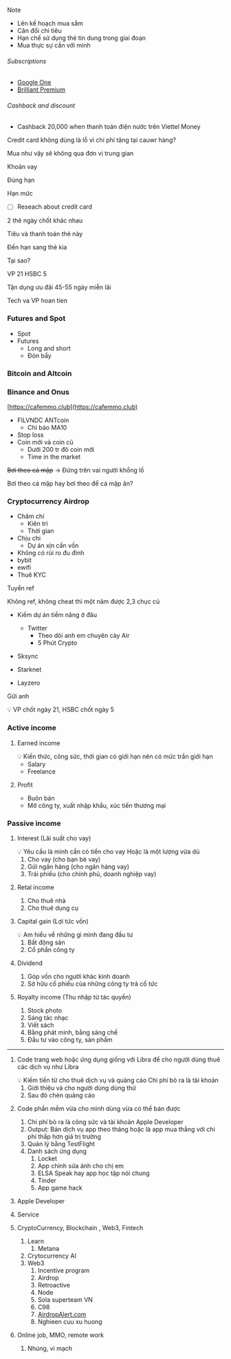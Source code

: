 > [!note]
> - Lên kế hoạch mua sắm
> - Cân đối chi tiêu
> - Hạn chế sử dụng thẻ tín dung trong giai đoạn
> - Mua thực sự cần với mình 

###### Subscriptions

- [Google One](https://one.google.com)
- [Brilliant Premium](https://brilliant.org/payment/subscription_settings)

###### Cashback and discount

- Cashback 20,000 when thanh toán điện nước trên Viettel Money

Credit card không dùng là lỗ vì chí phí tăng tại cauwr hàng?


Mua như vậy sẽ không qua đơn vị trung gian

Khoản vay

Đúng hạn

Hạn mức

- [ ] Reseach about credit card

2 thẻ ngày chốt khác nhau

Tiêu và thanh toán thẻ này

Đến hạn sang thẻ kia

Tại sao?

VP 21 HSBC 5

Tận dụng ưu đãi 45-55 ngày miễn lãi

Tech va VP hoan tien

### Futures and Spot

- Spot
- Futures
    - Long and short
    - Đòn bẩy

### Bitcoin and Altcoin

### Binance and Onus

[](https://cafemmo.club/)[https://cafemmo.club](https://cafemmo.club)

- FILVNDC ANTcoin
    - Chỉ báo MA10
- Stop loss
- Coin mới và coin cũ
    - Dưới 200 tr đô coin mới
    - Time in the market

~~Bơi theo cá mập~~ → Đứng trên vai người khổng lồ

Bơi theo cá mập hay bơi theo để cá mập ăn?

### Cryptocurrency **Airdrop**

- Chăm chỉ
    - Kiên trì
    - Thời gian
- Chịu chi
    - Dự án xịn cần vốn
- Không có rủi ro đu đỉnh
- bybit
- ewifi
- Thuê KYC

Tuyển ref

Không ref, không cheat thì một năm được 2,3 chục củ

- Kiếm dự án tiềm năng ở đâu
    
    - Twitter
        - Theo dõi anh em chuyên cày Air
        - 5 Phút Crypto
- Sksync
    
- Starknet
    
- Layzero
    

Gửi anh

<aside> 💡 VP chốt ngày 21, HSBC chốt ngày 5

</aside>

### Active income

1. Earned income
    
    <aside> 💡 Kiến thức, công sức, thời gian có giới hạn nên có mức trần giới hạn
    
    </aside>
    
    - Salary
    - Freelance
2. Profit
    
    - Buôn bán
    - Mở công ty, xuất nhập khẩu, xúc tiến thương mại

### Passive income

1. Interest (Lãi suất cho vay)
    
    <aside> 💡 Yêu cầu là mình cần có tiền cho vay Hoặc là một lượng vừa dủ
    
    </aside>
    
    1. Cho vay (cho bạn bè vay)
    2. Gửi ngân hàng (cho ngân hàng vay)
    3. Trái phiếu (cho chính phủ, doanh nghiệp vay)
2. Retal income
    
    1. Cho thuê nhà
    2. Cho thuê dụng cụ
3. Capital gain (Lợi tức vốn)
    
    <aside> 💡 Am hiểu về những gì mình đang đầu tư
    
    </aside>
    
    1. Bất động sản
    2. Cổ phần công ty
4. Dividend
    
    1. Góp vốn cho người khác kinh doanh
    2. Sở hữu cổ phiếu của những công ty trả cổ tức
5. Royalty income (Thu nhập từ tác quyền)
    
    1. Stock photo
    2. Sáng tác nhạc
    3. Viết sách
    4. Bằng phát minh, bằng sáng chế
    5. Đầu tư vào công ty, sản phẩm

---

1. Code trang web hoặc ứng dụng giống với Libra để cho người dùng thuê các dịch vụ như Libra
    
    <aside> 💡 Kiếm tiền từ cho thuê dịch vụ và quảng cáo Chi phí bỏ ra là tài khoản
    
    </aside>
    
    1. Giới thiệu và cho người dùng dùng thử
    2. Sau đó chèn quảng cáo
2. Code phần mềm vừa cho mình dùng vừa có thể bán được
    
    1. Chi phí bỏ ra là công sức và tài khoản Apple Developer
    2. Output: Bán dịch vụ app theo tháng hoặc là app mua thẳng với chi phí thấp hơn giá trị trường
    3. Quản lý bằng TestFlight
    4. Danh sách ứng dụng
        1. Locket
        2. App chỉnh sửa ảnh cho chị em
        3. ELSA Speak hay app học tập nói chung
        4. Tinder
        5. App game hack
3. Apple Developer
    
4. Service
    
5. CryptoCurrency, Blockchain , Web3, Fintech
    
    1. Learn
        1. Metana
    2. Crytocurrency AI
    3. Web3
        1. Incentive program
        2. Airdrop
        3. Retroactive
        4. Node
        5. Sola superteam VN
        6. C98
        7. [AirdropAlert.com](http://AirdropAlert.com)
        8. Nghieen cuu xu huong
6. Online job, MMO, remote work
    
    1. Nhúng, vi mạch